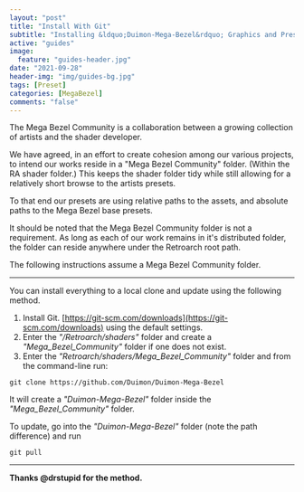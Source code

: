 ```yaml
---
layout: "post"
title: "Install With Git"
subtitle: "Installing &ldquo;Duimon-Mega-Bezel&rdquo; Graphics and Presets Using Git"
active: "guides"
image:
  feature: "guides-header.jpg"
date: "2021-09-28"
header-img: "img/guides-bg.jpg"
tags: [Preset]
categories: [MegaBezel]
comments: "false"
---
```


The Mega Bezel Community is a collaboration between a growing collection of artists and the shader developer.

We have agreed, in an effort to create cohesion among our various projects, to intend 
our works reside in a "Mega Bezel Community" folder. (Within the RA shader folder.) This
keeps the shader folder tidy while still allowing for a relatively short browse to the 
artists presets.

To that end our presets are using relative paths to the assets, and absolute paths to the Mega Bezel base presets.

It should be noted that the Mega Bezel Community folder is not a requirement. As long as each of our work 
remains in it's distributed folder, the folder can reside anywhere under the Retroarch root path.

The following instructions assume a Mega Bezel Community folder.

___


You can install everything to a local clone and update using the following method.

1. Install Git. [https://git-scm.com/downloads](https://git-scm.com/downloads) using the default settings.
2. Enter the *"/Retroarch/shaders"* folder and create a *"Mega_Bezel_Community"* folder if one does not exist.
3. Enter the *"Retroarch/shaders/Mega_Bezel_Community"* folder and from the command-line run:

```
git clone https://github.com/Duimon/Duimon-Mega-Bezel
```

It will create a *"Duimon-Mega-Bezel"* folder inside the *"Mega_Bezel_Community"* folder. 

To update, go into the *"Duimon-Mega-Bezel"* folder (note the path difference) and run

```
git pull
```
___

**Thanks @drstupid for the method.**